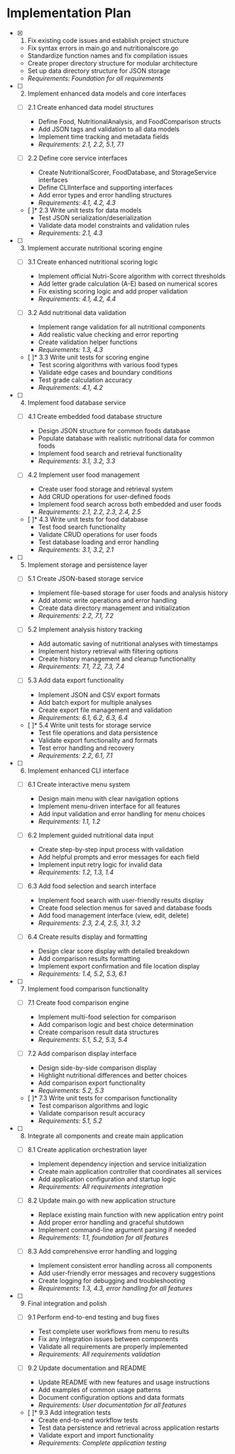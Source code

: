 # Implementation Plan

- [x] 1. Fix existing code issues and establish project structure



  - Fix syntax errors in main.go and nutritionalscore.go
  - Standardize function names and fix compilation issues
  - Create proper directory structure for modular architecture
  - Set up data directory structure for JSON storage
  - _Requirements: Foundation for all requirements_


- [ ] 2. Implement enhanced data models and core interfaces
  - [ ] 2.1 Create enhanced data model structures
    - Define Food, NutritionalAnalysis, and FoodComparison structs
    - Add JSON tags and validation to all data models
    - Implement time tracking and metadata fields
    - _Requirements: 2.1, 2.2, 5.1, 7.1_

  - [ ] 2.2 Define core service interfaces
    - Create NutritionalScorer, FoodDatabase, and StorageService interfaces
    - Define CLIInterface and supporting interfaces
    - Add error types and error handling structures
    - _Requirements: 4.1, 4.2, 4.3_

  - [ ]* 2.3 Write unit tests for data models
    - Test JSON serialization/deserialization
    - Validate data model constraints and validation rules
    - _Requirements: 2.1, 4.3_

- [ ] 3. Implement accurate nutritional scoring engine
  - [ ] 3.1 Create enhanced nutritional scoring logic
    - Implement official Nutri-Score algorithm with correct thresholds
    - Add letter grade calculation (A-E) based on numerical scores
    - Fix existing scoring logic and add proper validation
    - _Requirements: 4.1, 4.2, 4.4_

  - [ ] 3.2 Add nutritional data validation
    - Implement range validation for all nutritional components
    - Add realistic value checking and error reporting
    - Create validation helper functions
    - _Requirements: 1.3, 4.3_

  - [ ]* 3.3 Write unit tests for scoring engine
    - Test scoring algorithms with various food types
    - Validate edge cases and boundary conditions
    - Test grade calculation accuracy
    - _Requirements: 4.1, 4.2_

- [ ] 4. Implement food database service
  - [ ] 4.1 Create embedded food database structure
    - Design JSON structure for common foods database
    - Populate database with realistic nutritional data for common foods
    - Implement food search and retrieval functionality
    - _Requirements: 3.1, 3.2, 3.3_

  - [ ] 4.2 Implement user food management
    - Create user food storage and retrieval system
    - Add CRUD operations for user-defined foods
    - Implement food search across both embedded and user foods
    - _Requirements: 2.1, 2.2, 2.3, 2.4, 2.5_

  - [ ]* 4.3 Write unit tests for food database
    - Test food search functionality
    - Validate CRUD operations for user foods
    - Test database loading and error handling
    - _Requirements: 3.1, 3.2, 2.1_

- [ ] 5. Implement storage and persistence layer
  - [ ] 5.1 Create JSON-based storage service
    - Implement file-based storage for user foods and analysis history
    - Add atomic write operations and error handling
    - Create data directory management and initialization
    - _Requirements: 2.2, 7.1, 7.2_

  - [ ] 5.2 Implement analysis history tracking
    - Add automatic saving of nutritional analyses with timestamps
    - Implement history retrieval with filtering options
    - Create history management and cleanup functionality
    - _Requirements: 7.1, 7.2, 7.3, 7.4_

  - [ ] 5.3 Add data export functionality
    - Implement JSON and CSV export formats
    - Add batch export for multiple analyses
    - Create export file management and validation
    - _Requirements: 6.1, 6.2, 6.3, 6.4_

  - [ ]* 5.4 Write unit tests for storage service
    - Test file operations and data persistence
    - Validate export functionality and formats
    - Test error handling and recovery
    - _Requirements: 2.2, 6.1, 7.1_

- [ ] 6. Implement enhanced CLI interface
  - [ ] 6.1 Create interactive menu system
    - Design main menu with clear navigation options
    - Implement menu-driven interface for all features
    - Add input validation and error handling for menu choices
    - _Requirements: 1.1, 1.2_

  - [ ] 6.2 Implement guided nutritional data input
    - Create step-by-step input process with validation
    - Add helpful prompts and error messages for each field
    - Implement input retry logic for invalid data
    - _Requirements: 1.2, 1.3, 1.4_

  - [ ] 6.3 Add food selection and search interface
    - Implement food search with user-friendly results display
    - Create food selection menus for saved and database foods
    - Add food management interface (view, edit, delete)
    - _Requirements: 2.3, 2.4, 2.5, 3.1, 3.2_

  - [ ] 6.4 Create results display and formatting
    - Design clear score display with detailed breakdown
    - Add comparison results formatting
    - Implement export confirmation and file location display
    - _Requirements: 1.4, 5.2, 5.3, 6.1_

- [ ] 7. Implement food comparison functionality
  - [ ] 7.1 Create food comparison engine
    - Implement multi-food selection for comparison
    - Add comparison logic and best choice determination
    - Create comparison result data structures
    - _Requirements: 5.1, 5.2, 5.3, 5.4_

  - [ ] 7.2 Add comparison display interface
    - Design side-by-side comparison display
    - Highlight nutritional differences and better choices
    - Add comparison export functionality
    - _Requirements: 5.2, 5.3_

  - [ ]* 7.3 Write unit tests for comparison functionality
    - Test comparison algorithms and logic
    - Validate comparison result accuracy
    - _Requirements: 5.1, 5.2_

- [ ] 8. Integrate all components and create main application
  - [ ] 8.1 Create application orchestration layer
    - Implement dependency injection and service initialization
    - Create main application controller that coordinates all services
    - Add application configuration and startup logic
    - _Requirements: All requirements integration_

  - [ ] 8.2 Update main.go with new application structure
    - Replace existing main function with new application entry point
    - Add proper error handling and graceful shutdown
    - Implement command-line argument parsing if needed
    - _Requirements: 1.1, foundation for all features_

  - [ ] 8.3 Add comprehensive error handling and logging
    - Implement consistent error handling across all components
    - Add user-friendly error messages and recovery suggestions
    - Create logging for debugging and troubleshooting
    - _Requirements: 1.3, 4.3, error handling for all features_

- [ ] 9. Final integration and polish
  - [ ] 9.1 Perform end-to-end testing and bug fixes
    - Test complete user workflows from menu to results
    - Fix any integration issues between components
    - Validate all requirements are properly implemented
    - _Requirements: All requirements validation_

  - [ ] 9.2 Update documentation and README
    - Update README with new features and usage instructions
    - Add examples of common usage patterns
    - Document configuration options and data formats
    - _Requirements: User documentation for all features_

  - [ ]* 9.3 Add integration tests
    - Create end-to-end workflow tests
    - Test data persistence and retrieval across application restarts
    - Validate export and import functionality
    - _Requirements: Complete application testing_